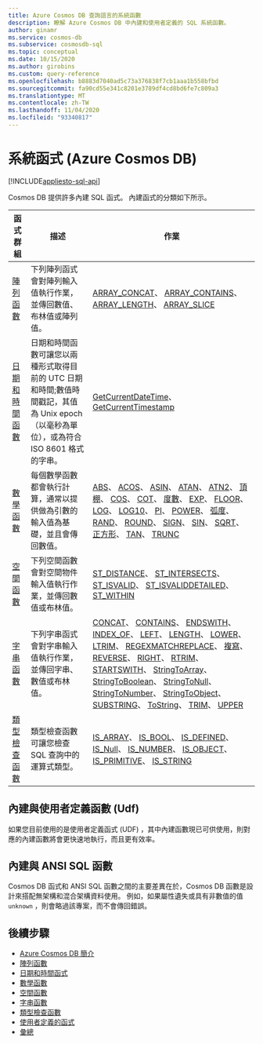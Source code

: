 ```yaml
---
title: Azure Cosmos DB 查詢語言的系統函數
description: 瞭解 Azure Cosmos DB 中內建和使用者定義的 SQL 系統函數。
author: ginamr
ms.service: cosmos-db
ms.subservice: cosmosdb-sql
ms.topic: conceptual
ms.date: 10/15/2020
ms.author: girobins
ms.custom: query-reference
ms.openlocfilehash: b8883d7040ad5c73a376838f7cb1aaa1b558bfbd
ms.sourcegitcommit: fa90cd55e341c8201e3789df4cd8bd6fe7c809a3
ms.translationtype: MT
ms.contentlocale: zh-TW
ms.lasthandoff: 11/04/2020
ms.locfileid: "93340817"
---
```

# <a name="system-functions-azure-cosmos-db"></a>系統函式 (Azure Cosmos DB) 
[!INCLUDE[appliesto-sql-api](includes/appliesto-sql-api.md)]

 Cosmos DB 提供許多內建 SQL 函式。 內建函式的分類如下所示。  
  
|函式群組|描述|作業|  
|--------------|-----------------|-----------------| 
|[陣列函數](sql-query-array-functions.md)|下列陣列函式會對陣列輸入值執行作業，並傳回數值、布林值或陣列值。 | [ARRAY_CONCAT](sql-query-array-concat.md)、 [ARRAY_CONTAINS](sql-query-array-contains.md)、 [ARRAY_LENGTH](sql-query-array-length.md)、 [ARRAY_SLICE](sql-query-array-slice.md) |
|[日期和時間函數](sql-query-date-time-functions.md)|日期和時間函數可讓您以兩種形式取得目前的 UTC 日期和時間;數值時間戳記，其值為 Unix epoch （以毫秒為單位），或為符合 ISO 8601 格式的字串。 | [GetCurrentDateTime](sql-query-getcurrentdatetime.md)、 [GetCurrentTimestamp](sql-query-getcurrenttimestamp.md) |
|[數學函數](sql-query-mathematical-functions.md)|每個數學函數都會執行計算，通常以提供做為引數的輸入值為基礎，並且會傳回數值。 | [ABS](sql-query-abs.md)、 [ACOS](sql-query-acos.md)、 [ASIN](sql-query-asin.md)、 [ATAN](sql-query-atan.md)、 [ATN2](sql-query-atn2.md)、 [頂棚](sql-query-ceiling.md)、 [COS](sql-query-cos.md)、 [COT](sql-query-cot.md)、 [度數](sql-query-degrees.md)、 [EXP](sql-query-exp.md)、 [FLOOR](sql-query-floor.md)、 [LOG](sql-query-log.md)、 [LOG10](sql-query-log10.md)、 [PI](sql-query-pi.md)、 [POWER](sql-query-power.md)、 [弧度](sql-query-radians.md)、 [RAND](sql-query-rand.md)、 [ROUND](sql-query-round.md)、 [SIGN](sql-query-sign.md)、 [SIN](sql-query-sin.md)、 [SQRT](sql-query-sqrt.md)、 [正方形](sql-query-square.md)、 [TAN](sql-query-tan.md)、 [TRUNC](sql-query-trunc.md) |
|[空間函數](sql-query-spatial-functions.md)|下列空間函數會對空間物件輸入值執行作業，並傳回數值或布林值。 | [ST_DISTANCE](sql-query-st-distance.md)、 [ST_INTERSECTS](sql-query-st-intersects.md)、 [ST_ISVALID](sql-query-st-isvalid.md)、 [ST_ISVALIDDETAILED](sql-query-st-isvaliddetailed.md)、 [ST_WITHIN](sql-query-st-within.md) |
|[字串函數](sql-query-string-functions.md)|下列字串函式會對字串輸入值執行作業，並傳回字串、數值或布林值。 | [CONCAT](sql-query-concat.md)、 [CONTAINS](sql-query-contains.md)、 [ENDSWITH](sql-query-endswith.md)、 [INDEX_OF](sql-query-index-of.md)、 [LEFT](sql-query-left.md)、 [LENGTH](sql-query-length.md)、 [LOWER](sql-query-lower.md)、 [LTRIM](sql-query-ltrim.md)、 [REGEXMATCH](sql-query-regexmatch.md)[REPLACE](sql-query-replace.md)、 [複寫](sql-query-replicate.md)、 [REVERSE](sql-query-reverse.md)、 [RIGHT](sql-query-right.md)、 [RTRIM](sql-query-rtrim.md)、 [STARTSWITH](sql-query-startswith.md)、 [StringToArray](sql-query-stringtoarray.md)、 [StringToBoolean](sql-query-stringtoboolean.md)、 [StringToNull](sql-query-stringtonull.md)、 [StringToNumber](sql-query-stringtonumber.md)、 [StringToObject](sql-query-stringtoobject.md)、 [SUBSTRING](sql-query-substring.md)、 [ToString](sql-query-tostring.md)、 [TRIM](sql-query-trim.md)、 [UPPER](sql-query-upper.md) |
|[類型檢查函數](sql-query-type-checking-functions.md)|類型檢查函數可讓您檢查 SQL 查詢中的運算式類型。 | [IS_ARRAY](sql-query-is-array.md)、 [IS_BOOL](sql-query-is-bool.md)、 [IS_DEFINED](sql-query-is-defined.md)、 [IS_Null](sql-query-is-null.md)、 [IS_NUMBER](sql-query-is-number.md)、 [IS_OBJECT](sql-query-is-object.md)、 [IS_PRIMITIVE](sql-query-is-primitive.md)、 [IS_STRING](sql-query-is-string.md) |

## <a name="built-in-versus-user-defined-functions-udfs"></a>內建與使用者定義函數 (Udf) 

如果您目前使用的是使用者定義函式 (UDF) ，其中內建函數現已可供使用，則對應的內建函數將會更快速地執行，而且更有效率。

## <a name="built-in-versus-ansi-sql-functions"></a>內建與 ANSI SQL 函數

Cosmos DB 函式和 ANSI SQL 函數之間的主要差異在於，Cosmos DB 函數是設計來搭配無架構和混合架構資料使用。 例如，如果屬性遺失或具有非數值的值 `unknown` ，則會略過該專案，而不會傳回錯誤。

## <a name="next-steps"></a>後續步驟

- [Azure Cosmos DB 簡介](introduction.md)
- [陣列函數](sql-query-array-functions.md)
- [日期和時間函式](sql-query-date-time-functions.md)
- [數學函數](sql-query-mathematical-functions.md)
- [空間函數](sql-query-spatial-functions.md)
- [字串函數](sql-query-string-functions.md)
- [類型檢查函數](sql-query-type-checking-functions.md)
- [使用者定義的函式](sql-query-udfs.md)
- [彙總](sql-query-aggregates.md)
